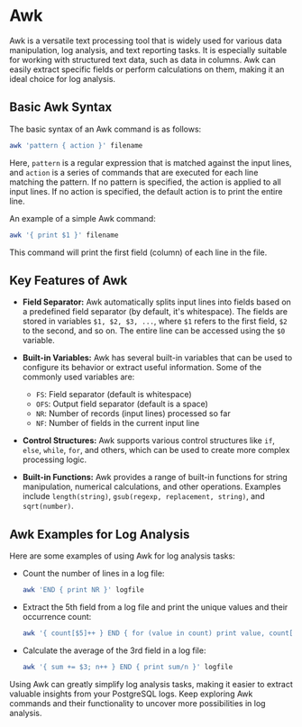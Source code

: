 # Awk

Awk is a versatile text processing tool that is widely used for various data manipulation, log analysis, and text reporting tasks. It is especially suitable for working with structured text data, such as data in columns. Awk can easily extract specific fields or perform calculations on them, making it an ideal choice for log analysis.

## Basic Awk Syntax

The basic syntax of an Awk command is as follows:

```sh
awk 'pattern { action }' filename
```

Here, `pattern` is a regular expression that is matched against the input lines, and `action` is a series of commands that are executed for each line matching the pattern. If no pattern is specified, the action is applied to all input lines. If no action is specified, the default action is to print the entire line.

An example of a simple Awk command:

```sh
awk '{ print $1 }' filename
```

This command will print the first field (column) of each line in the file.

## Key Features of Awk

- **Field Separator:** Awk automatically splits input lines into fields based on a predefined field separator (by default, it's whitespace). The fields are stored in variables `$1, $2, $3, ...`, where `$1` refers to the first field, `$2` to the second, and so on. The entire line can be accessed using the `$0` variable.

- **Built-in Variables:** Awk has several built-in variables that can be used to configure its behavior or extract useful information. Some of the commonly used variables are:
    - `FS`: Field separator (default is whitespace)
    - `OFS`: Output field separator (default is a space)
    - `NR`: Number of records (input lines) processed so far
    - `NF`: Number of fields in the current input line

- **Control Structures:** Awk supports various control structures like `if`, `else`, `while`, `for`, and others, which can be used to create more complex processing logic.

- **Built-in Functions:** Awk provides a range of built-in functions for string manipulation, numerical calculations, and other operations. Examples include `length(string)`, `gsub(regexp, replacement, string)`, and `sqrt(number)`.

## Awk Examples for Log Analysis

Here are some examples of using Awk for log analysis tasks:

- Count the number of lines in a log file:

    ```sh
    awk 'END { print NR }' logfile
    ```

- Extract the 5th field from a log file and print the unique values and their occurrence count:

    ```sh
    awk '{ count[$5]++ } END { for (value in count) print value, count[value] }' logfile
    ```

- Calculate the average of the 3rd field in a log file:

    ```sh
    awk '{ sum += $3; n++ } END { print sum/n }' logfile
    ```

Using Awk can greatly simplify log analysis tasks, making it easier to extract valuable insights from your PostgreSQL logs. Keep exploring Awk commands and their functionality to uncover more possibilities in log analysis.